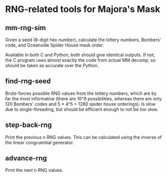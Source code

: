 # RNG-related tools for Majora's Mask

## mm-rng-sim

Given a seed (8-digit hex number), calculate the lottery numbers, Bombers' code, and Oceanside Spider House mask order.

Available in both C and Python, both should give identical outputs. If not, the C program uses almost exactly the code from actual MM decomp, so should be taken as accurate over the Python.

## find-rng-seed

Brute-forces possible RNG values from the lottery numbers, which are by far the most informative (there are 10^9 possibilities, whereas there are only 120 Bombers' codes and 5 * 4^5 = 1280 spider house orderings). Is slow due to single-threading, but should be efficient enough to not be *too* slow.

## step-back-rng

Print the previous n RNG values. This can be calculated using the inverse of the linear congruential generator.

## advance-rng

Print the next n RNG values.
